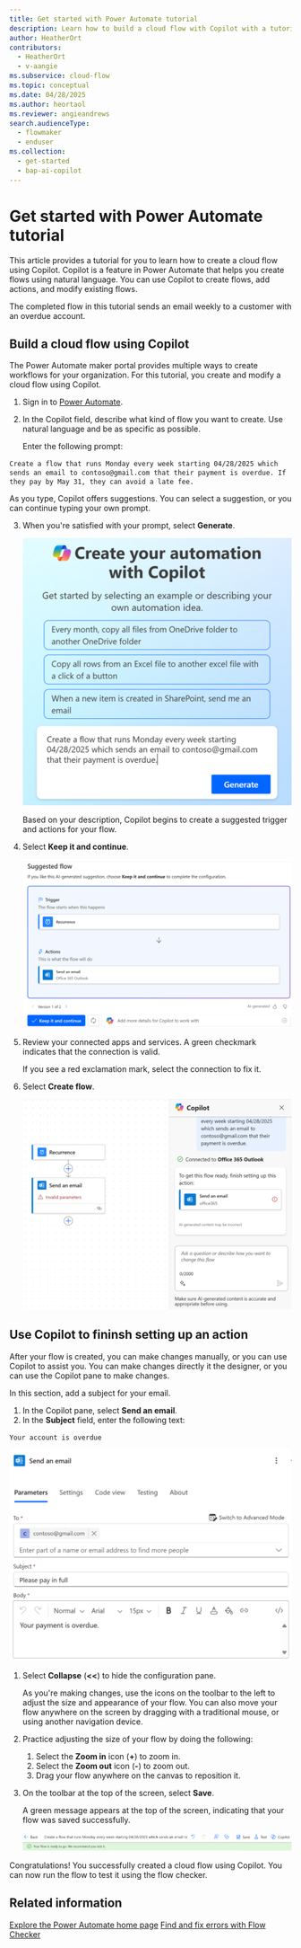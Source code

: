 ```yaml
---
title: Get started with Power Automate tutorial
description: Learn how to build a cloud flow with Copilot with a tutorial.
author: HeatherOrt
contributors:
  - HeatherOrt
  - v-aangie
ms.subservice: cloud-flow
ms.topic: conceptual
ms.date: 04/28/2025
ms.author: heortaol
ms.reviewer: angieandrews
search.audienceType: 
  - flowmaker
  - enduser
ms.collection:
  - get-started
  - bap-ai-copilot
---
```


# Get started with Power Automate tutorial

This article provides a tutorial for you to learn how to create a cloud flow using Copilot. Copilot is a feature in Power Automate that helps you create flows using natural language. You can use Copilot to create flows, add actions, and modify existing flows. <!--say more-->

The completed flow in this tutorial sends an email weekly to a customer with an overdue account.

## Build a cloud flow using Copilot

The Power Automate maker portal provides multiple ways to create workflows for your organization. For this tutorial, you create and modify a cloud flow using Copilot.

1. Sign in to [Power Automate](https://make.powerautomate.com).
1. In the Copilot field, describe what kind of flow you want to create. Use natural language and be as specific as possible.

    Enter the following prompt:

```copilot-prompt
Create a flow that runs Monday every week starting 04/28/2025 which sends an email to contoso@gmail.com that their payment is overdue. If they pay by May 31, they can avoid a late fee.
```

As you type, Copilot offers suggestions. You can select a suggestion, or you can continue typing your own prompt.

3. When you're satisfied with your prompt, select **Generate**.

    ![alt text](image-9.png)

    Based on your description, Copilot begins to create a suggested trigger and actions for your flow.

1. Select **Keep it and continue**.

    ![alt text](image-10.png)

1. Review your connected apps and services. A green checkmark indicates that the connection is valid.
 
    If you see a red exclamation mark, select the connection to fix it.

1. Select **Create flow**.

    ![alt text](image-11.png)

## Use Copilot to  fininsh setting up an action

After your flow is created, you can make changes manually, or you can use Copilot to assist you. You can make changes directly it the designer<!--link-->, or you can use the Copilot pane to make changes.

In this section, add a subject for your email.

1. In the Copilot pane, select **Send an email**.
1. In the **Subject** field, enter the following text:

```copilot-prompt
Your account is overdue
```

![alt text](image-12.png)

1. Select **Collapse** (**<<**) to hide the configuration pane.

    As you're making changes, use the icons on the toolbar to the left to adjust the size and appearance of your flow. You can also move your flow anywhere on the screen by dragging with a traditional mouse, or using another navigation device.

1. Practice adjusting the size of your flow by doing the following:
    1. Select the **Zoom in** icon (**+**) to zoom in.
    1. Select the **Zoom out** icon (**-**) to zoom out.
    1. Drag your flow anywhere on the canvas to reposition it.

1. On the toolbar at the top of the screen, select **Save**.

    A green message appears at the top of the screen, indicating that your flow was saved successfully.

    ![alt text](image-14.png)

Congratulations! You successfully created a cloud flow using Copilot. You can now run the flow to test it using the flow checker.

## Related information

[Explore the Power Automate home page](getting-started.md)
[Find and fix errors with Flow Checker](error-checker.md)
  